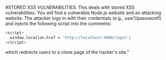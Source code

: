 #STORED XSS VULNERABILITIES.
This deals with stored XSS vulnerabilities. You will find a vulnerable Node.js website and an attacking website. The attacker logs in with their credentials (e.g., user1/password1) and injects the following script into the comments:
```bash
<script>
  window.location.href = 'http://localhost:4000/login';
</script>
```

which redirects users to a clone page of the hacker's site."

